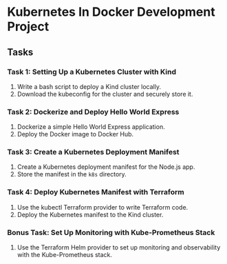 # Kubernetes In Docker Development Project

## Tasks

### Task 1: Setting Up a Kubernetes Cluster with Kind

1. Write a bash script to deploy a Kind cluster locally.
2. Download the kubeconfig for the cluster and securely store it.

### Task 2: Dockerize and Deploy Hello World Express

1. Dockerize a simple Hello World Express application.
2. Deploy the Docker image to Docker Hub.

### Task 3: Create a Kubernetes Deployment Manifest

1. Create a Kubernetes deployment manifest for the Node.js app.
2. Store the manifest in the `k8s` directory.

### Task 4: Deploy Kubernetes Manifest with Terraform

1. Use the kubectl Terraform provider to write Terraform code.
2. Deploy the Kubernetes manifest to the Kind cluster.

### Bonus Task: Set Up Monitoring with Kube-Prometheus Stack

1. Use the Terraform Helm provider to set up monitoring and observability with the Kube-Prometheus stack.
